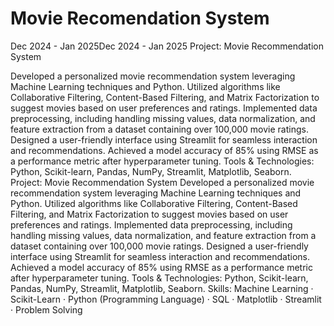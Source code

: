# Movie Recomendation System
Dec 2024 - Jan 2025Dec 2024 - Jan 2025
Project: Movie Recommendation System

Developed a personalized movie recommendation system leveraging Machine Learning techniques and Python.
Utilized algorithms like Collaborative Filtering, Content-Based Filtering, and Matrix Factorization to suggest movies based on user preferences and ratings.
Implemented data preprocessing, including handling missing values, data normalization, and feature extraction from a dataset containing over 100,000 movie ratings.
Designed a user-friendly interface using Streamlit for seamless interaction and recommendations.
Achieved a model accuracy of 85% using RMSE as a performance metric after hyperparameter tuning.
Tools & Technologies: Python, Scikit-learn, Pandas, NumPy, Streamlit, Matplotlib, Seaborn.
Project: Movie Recommendation System Developed a personalized movie recommendation system leveraging Machine Learning techniques and Python. Utilized algorithms like Collaborative Filtering, Content-Based Filtering, and Matrix Factorization to suggest movies based on user preferences and ratings. Implemented data preprocessing, including handling missing values, data normalization, and feature extraction from a dataset containing over 100,000 movie ratings. Designed a user-friendly interface using Streamlit for seamless interaction and recommendations. Achieved a model accuracy of 85% using RMSE as a performance metric after hyperparameter tuning. Tools & Technologies: Python, Scikit-learn, Pandas, NumPy, Streamlit, Matplotlib, Seaborn.
Skills: Machine Learning · Scikit-Learn · Python (Programming Language) · SQL · Matplotlib · Streamlit · Problem Solving
